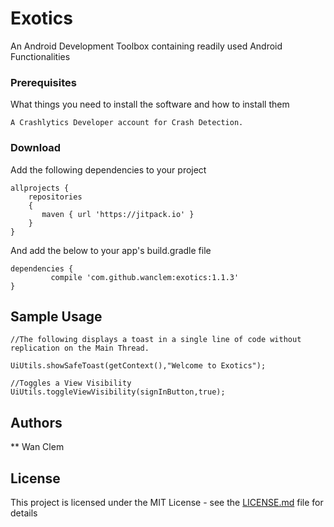 # Exotics

An Android Development Toolbox containing readily used Android Functionalities

### Prerequisites

What things you need to install the software and how to install them

```
A Crashlytics Developer account for Crash Detection.
```

### Download

Add the following dependencies to your project

```
allprojects {
	repositories 
	{
	   maven { url 'https://jitpack.io' }
	}
}
```

And add the below to your app's build.gradle file

```
dependencies {
	     compile 'com.github.wanclem:exotics:1.1.3'
}
```

## Sample Usage

```
//The following displays a toast in a single line of code without replication on the Main Thread.

UiUtils.showSafeToast(getContext(),"Welcome to Exotics");

//Toggles a View Visibility
UiUtils.toggleViewVisibility(signInButton,true);

```

## Authors

** Wan Clem

## License

This project is licensed under the MIT License - see the [LICENSE.md](LICENSE.md) file for details
